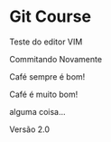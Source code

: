 # Git Course

Teste do editor VIM

Commitando Novamente

Café sempre é bom!

Café é muito bom!

alguma coisa...

Versão 2.0

